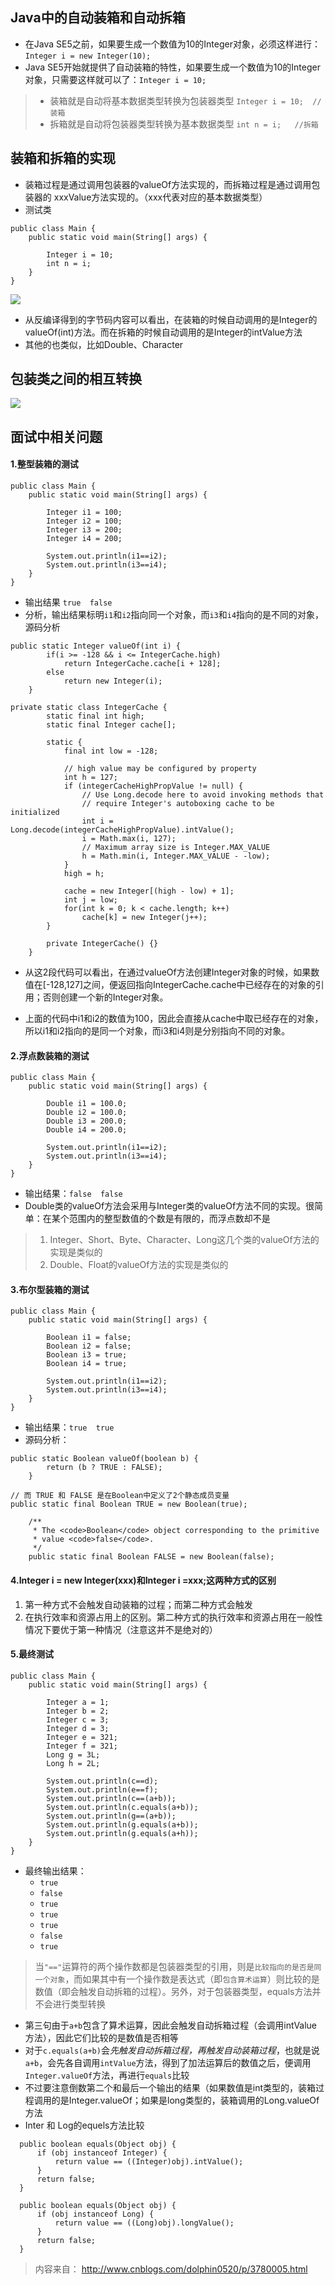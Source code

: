 ## Java中的自动装箱和自动拆箱
- 在Java SE5之前，如果要生成一个数值为10的Integer对象，必须这样进行：`Integer i = new Integer(10);`
- Java SE5开始就提供了自动装箱的特性，如果要生成一个数值为10的Integer对象，只需要这样就可以了：`Integer i = 10;`
>* 装箱就是自动将基本数据类型转换为包装器类型 `Integer i = 10;  //装箱`
>* 拆箱就是自动将包装器类型转换为基本数据类型 `int n = i;   //拆箱`

## 装箱和拆箱的实现
- 装箱过程是通过调用包装器的valueOf方法实现的，而拆箱过程是通过调用包装器的 xxxValue方法实现的。（xxx代表对应的基本数据类型）
- 测试类
```
public class Main {
    public static void main(String[] args) {
         
        Integer i = 10;
        int n = i;
    }
}
```
![](../pic/java/3.6_auto_wired.jpg)
- 从反编译得到的字节码内容可以看出，在装箱的时候自动调用的是Integer的valueOf(int)方法。而在拆箱的时候自动调用的是Integer的intValue方法
- 其他的也类似，比如Double、Character

## 包装类之间的相互转换
![](../pic/java/3.7_transfer.png)

## 面试中相关问题
#### 1.整型装箱的测试
```
public class Main {
    public static void main(String[] args) {
         
        Integer i1 = 100;
        Integer i2 = 100;
        Integer i3 = 200;
        Integer i4 = 200;
         
        System.out.println(i1==i2);
        System.out.println(i3==i4);
    }
}
```
- 输出结果 `true  false`
- 分析，输出结果标明`i1`和`i2`指向同一个对象，而`i3`和`i4`指向的是不同的对象，源码分析
```
public static Integer valueOf(int i) {
        if(i >= -128 && i <= IntegerCache.high)
            return IntegerCache.cache[i + 128];
        else
            return new Integer(i);
    }

private static class IntegerCache {
        static final int high;
        static final Integer cache[];

        static {
            final int low = -128;

            // high value may be configured by property
            int h = 127;
            if (integerCacheHighPropValue != null) {
                // Use Long.decode here to avoid invoking methods that
                // require Integer's autoboxing cache to be initialized
                int i = Long.decode(integerCacheHighPropValue).intValue();
                i = Math.max(i, 127);
                // Maximum array size is Integer.MAX_VALUE
                h = Math.min(i, Integer.MAX_VALUE - -low);
            }
            high = h;

            cache = new Integer[(high - low) + 1];
            int j = low;
            for(int k = 0; k < cache.length; k++)
                cache[k] = new Integer(j++);
        }

        private IntegerCache() {}
    }
```
- 从这2段代码可以看出，在通过valueOf方法创建Integer对象的时候，如果数值在[-128,127]之间，便返回指向IntegerCache.cache中已经存在的对象的引用；否则创建一个新的Integer对象。

- 上面的代码中i1和i2的数值为100，因此会直接从cache中取已经存在的对象，所以i1和i2指向的是同一个对象，而i3和i4则是分别指向不同的对象。

#### 2.浮点数装箱的测试
```
public class Main {
    public static void main(String[] args) {
         
        Double i1 = 100.0;
        Double i2 = 100.0;
        Double i3 = 200.0;
        Double i4 = 200.0;
         
        System.out.println(i1==i2);
        System.out.println(i3==i4);
    }
}
```
- 输出结果：`false  false`
- Double类的valueOf方法会采用与Integer类的valueOf方法不同的实现。很简单：在某个范围内的整型数值的个数是有限的，而浮点数却不是
> 1. Integer、Short、Byte、Character、Long这几个类的valueOf方法的实现是类似的
> 2. Double、Float的valueOf方法的实现是类似的

#### 3.布尔型装箱的测试
```
public class Main {
    public static void main(String[] args) {
         
        Boolean i1 = false;
        Boolean i2 = false;
        Boolean i3 = true;
        Boolean i4 = true;
         
        System.out.println(i1==i2);
        System.out.println(i3==i4);
    }
}
```
- 输出结果：`true  true`
- 源码分析：
```
public static Boolean valueOf(boolean b) {
        return (b ? TRUE : FALSE);
    }

// 而 TRUE 和 FALSE 是在Boolean中定义了2个静态成员变量
public static final Boolean TRUE = new Boolean(true);

    /** 
     * The <code>Boolean</code> object corresponding to the primitive 
     * value <code>false</code>. 
     */
    public static final Boolean FALSE = new Boolean(false);
```

#### 4.Integer i = new Integer(xxx)和Integer i =xxx;这两种方式的区别
1. 第一种方式不会触发自动装箱的过程；而第二种方式会触发
2. 在执行效率和资源占用上的区别。第二种方式的执行效率和资源占用在一般性情况下要优于第一种情况（注意这并不是绝对的）

#### 5.最终测试
```
public class Main {
    public static void main(String[] args) {
         
        Integer a = 1;
        Integer b = 2;
        Integer c = 3;
        Integer d = 3;
        Integer e = 321;
        Integer f = 321;
        Long g = 3L;
        Long h = 2L;
         
        System.out.println(c==d);
        System.out.println(e==f);
        System.out.println(c==(a+b));
        System.out.println(c.equals(a+b));
        System.out.println(g==(a+b));
        System.out.println(g.equals(a+b));
        System.out.println(g.equals(a+h));
    }
}
```
- 最终输出结果： 
    - `true`
    - `false`
    - `true`
    - `true`
    - `true`
    - `false`
    - `true`
>当`"=="`运算符的两个操作数都是包装器类型的引用，则是`比较指向的是否是同一个对象`，而如果其中有一个操作数是表达式（即`包含算术运算`）则比较的是数值（即会触发自动拆箱的过程）。另外，对于包装器类型，equals方法并不会进行类型转换
- 第三句由于`a+b`包含了算术运算，因此会触发自动拆箱过程（会调用intValue方法），因此它们比较的是数值是否相等
- 对于`c.equals(a+b)`会*先触发自动拆箱过程，再触发自动装箱过程*，也就是说`a+b`，会先各自调用`intValue`方法，得到了加法运算后的数值之后，便调用`Integer.valueOf`方法，再进行`equals`比较
- 不过要注意倒数第二个和最后一个输出的结果（如果数值是int类型的，装箱过程调用的是Integer.valueOf；如果是long类型的，装箱调用的Long.valueOf方法
- Inter 和 Log的equels方法比较
```
  public boolean equals(Object obj) {
      if (obj instanceof Integer) {
          return value == ((Integer)obj).intValue();
      }
      return false;
  }

  public boolean equals(Object obj) {
      if (obj instanceof Long) {
          return value == ((Long)obj).longValue();
      }
      return false;
  }
```

> 内容来自： http://www.cnblogs.com/dolphin0520/p/3780005.html